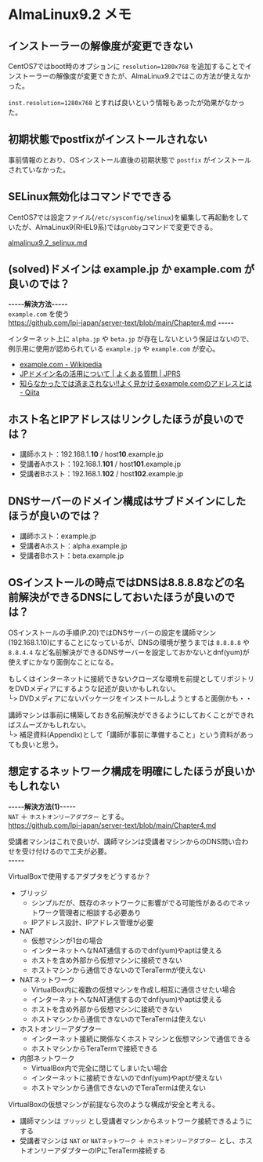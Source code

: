 # AlmaLinux9.2 メモ

## インストーラーの解像度が変更できない

CentOS7ではboot時のオプションに `resolution=1280x768` を追加することでインストーラーの解像度が変更できたが、AlmaLinux9.2ではこの方法が使えなかった。

 `inst.resolution=1280x768` とすれば良いという情報もあったが効果がなかった。


## 初期状態でpostfixがインストールされない

事前情報のとおり、OSインストール直後の初期状態で `postfix` がインストールされていなかった。


## SELinux無効化はコマンドでできる

CentOS7では設定ファイル(`/etc/sysconfig/selinux`)を編集して再起動をしていたが、AlmaLinux9(RHEL9系)では`grubby`コマンドで変更できる。

[almalinux9.2_selinux.md](/almalinux9.2_selinux.md)


## (solved)ドメインは example.jp か example.com が良いのでは？

**-----解決方法-----**  
`example.com` を使う  
https://github.com/lpi-japan/server-text/blob/main/Chapter4.md
**-----**

インターネット上に `alpha.jp` や `beta.jp` が存在しないという保証はないので、例示用に使用が認められている `example.jp` や `example.com` が安心。

- [example.com - Wikipedia](https://ja.wikipedia.org/wiki/Example.com)
- [JPドメイン名の活用について | よくある質問 | JPRS](https://jprs.jp/faq/use/)
- [知らなかったでは済まされない!!よく見かけるexample.comのアドレスとは - Qiita](https://qiita.com/suzutsuki0220/items/4ad83ed2e2adbb6507a4)


## ホスト名とIPアドレスはリンクしたほうが良いのでは？

- 講師ホスト：192.168.1.**10** / host**10**.example.jp
- 受講者Aホスト：192.168.1.**101** / host**101**.example.jp
- 受講者Bホスト：192.168.1.**102** / host**102**.example.jp


## DNSサーバーのドメイン構成はサブドメインにしたほうが良いのでは？

- 講師ホスト：example.jp
- 受講者Aホスト：alpha.example.jp
- 受講者Bホスト：beta.example.jp


## OSインストールの時点ではDNSは8.8.8.8などの名前解決ができるDNSにしておいたほうが良いのでは？

OSインストールの手順(P.20)ではDNSサーバーの設定を講師マシン(192.168.1.10)にすることになっているが、DNSの環境が整うまでは `8.8.8.8` や `8.8.4.4` など名前解決ができるDNSサーバーを設定しておかないとdnf(yum)が使えずにかなり面倒なことになる。  

もしくはインターネットに接続できないクローズな環境を前提としてリポジトリをDVDメディアにするような記述が良いかもしれない。  
└> DVDメディアにないパッケージをインストールしようとすると面倒かも・・  

講師マシンは事前に構築しておき名前解決ができるようにしておくことができればスムーズかもしれない。  
└> 補足資料(Appendix)として「講師が事前に準備すること」という資料があっても良いと思う。  


## 想定するネットワーク構成を明確にしたほうが良いかもしれない

**-----解決方法(1)-----**  
`NAT` ＋ `ホストオンリーアダプター` とする。  
https://github.com/lpi-japan/server-text/blob/main/Chapter4.md  

受講者マシンはこれで良いが、講師マシンは受講者マシンからのDNS問い合わせを受け付けるので工夫が必要。  
**-----**

VirtualBoxで使用するアダプタをどうするか？  
- ブリッジ
  - シンプルだが、既存のネットワークに影響がでる可能性があるのでネットワーク管理者に相談する必要あり
  - IPアドレス設計、IPアドレス管理が必要
- NAT
  - 仮想マシンが1台の場合
  - インターネットへなNAT通信するのでdnf(yum)やaptは使える
  - ホストを含め外部から仮想マシンに接続できない
  - ホストマシンから通信できないのでTeraTermが使えない
- NATネットワーク
  - VirtualBox内に複数の仮想マシンを作成し相互に通信させたい場合
  - インターネットへなNAT通信するのでdnf(yum)やaptは使える
  - ホストを含め外部から仮想マシンに接続できない
  - ホストマシンから通信できないのでTeraTermは使えない
- ホストオンリーアダプター
  - インターネット接続に関係なくホストマシンと仮想マシンで通信できる
  - ホストマシンからTeraTermで接続できる
- 内部ネットワーク
  - VirtualBox内で完全に閉じてしまいたい場合
  - インターネットに接続できないのでdnf(yum)やaptが使えない
  - ホストマシンから通信できないのでTeraTermは使えない

VirtualBoxの仮想マシンが前提なら次のような構成が安全と考える。  
- 講師マシンは `ブリッジ` とし受講者マシンからネットワーク接続できるようにする
- 受講者マシンは `NAT` or `NATネットワーク` ＋ `ホストオンリーアダプター` とし、ホストオンリーアダプターのIPにTeraTerm接続する  
